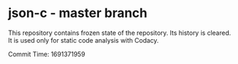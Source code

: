# json-c - master branch

This repository contains frozen state of the repository.
Its history is cleared. It is used only for static code
analysis with Codacy.

Commit Time: 1691371959